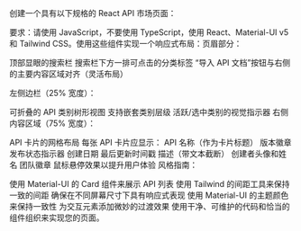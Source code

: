 创建一个具有以下规格的 React API 市场页面：

要求：请使用 JavaScript，不要使用 TypeScript，使用 React、Material-UI v5 和 Tailwind CSS。使用这些组件实现一个响应式布局：页眉部分：

顶部显眼的搜索栏 搜索栏下方一排可点击的分类标签 “导入 API 文档”按钮与右侧的主要内容区域对齐（灵活布局）

左侧边栏（25% 宽度）：

可折叠的 API 类别树形视图 支持嵌套类别层级 活跃/选中类别的视觉指示器 右侧内容区域（75% 宽度）：

API 卡片的网格布局 每张 API 卡片应显示： API 名称（作为卡片标题） 版本徽章 发布状态指示器 创建日期 最后更新时间戳 描述（带文本截断） 创建者头像和姓名 团队徽章 鼠标悬停效果以提升用户体验 风格指南：

使用 Material-UI 的 Card 组件来展示 API 列表
使用 Tailwind 的间距工具来保持一致的间距
确保在不同屏幕尺寸下具有响应式表现
使用 Material-UI 的主题颜色来保持一致性
为交互元素添加微妙的过渡效果
使用干净、可维护的代码和恰当的组件组织来实现您的页面。